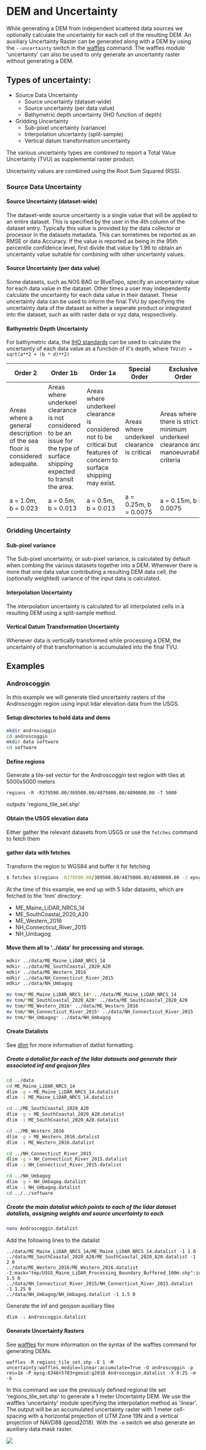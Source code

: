 # DEM and Uncertainty

While generating a DEM from independent scattered data sources we optionally calculate the uncertainty for each cell of the resulting DEM.
An auxiliary Uncertainty Raster can be generated along with a DEM by using the `--uncertainty` switch in the [waffles](/docs/waffles.md) command. The waffles module 'uncertainty' can also be used to only generate an uncertainty raster without generating a DEM.

## Types of uncertainty:

- Source Data Uncertainty
  - Source uncertainty (dataset-wide)
  - Source uncertainty (per data value)
  - Bathymetric depth uncertainty (IHO function of depth)
- Gridding Uncertainty
  - Sub-pixel uncertainty (variance)
  - Interpolation uncertainty (split-sample)
  - Vertical datum transformation uncertainty	

The various uncertainty types are combined to report a Total Value Uncertainty (TVU) as supplemental raster product.

Uncertainty values are combined using the Root Sum Squared (RSS).

### Source Data Uncertainty
#### Source Uncertainty (dataset-wide)

The dataset-wide source uncertainty is a single value that will be applied to an entire dataset. This is specified by the user in the 4th column of the dataset entry. Typically this value is provided by the data collector or processor in the datasets metadata. This can sometimes be reported as an RMSE or data Accuracy. If the value is reported as being in the 95th percentile confidence level, first divide that value by 1.96 to obtain an uncertainty value suitable for combining with other uncertainty values.

#### Source Uncertainty (per data value)

Some datasets, such as NOS BAG or BlueTopo, specify an uncertainty value for each data value in the dataset. Other times a user may independently calculate the uncertainty for each data value in their dataset. These uncertainty data can be used to inform the final TVU by specifying the uncertainty data of the dataset as either a seperate product or integrated into the dataset, such as with raster data or xyz data, respsectively.

#### Bathymetric Depth Uncertainty

For bathymetric data, the [IHO standards](https://iho.int/uploads/user/pubs/standards/s-44/S-44_Edition_6.1.0.pdf) can be used to calculate the uncertainty of each data value as a function of it's depth, where `TVU(d) = sqrt(a**2 + (b * d)**2)`

| **Order 2** | **Order 1b** | **Order 1a** | **Special Order** | **Exclusive Order** |
|-------------|--------------|--------------|-------------------|---------------------|
| Areas where a general description of the sea floor is considered adequate. | Areas where underkeel clearance is not considered to be an issue for the type of surface shipping expected to transit the area. | Areas where underkeel clearance is considered not to be critical but features of concern to surface shipping may exist. | Areas where underkeel clearance is critical | Areas where there is strict minimum underkeel clearance and manoeuvrability criteria |
| a = 1.0m, b = 0.023 | a = 0.5m, b = 0.013 | a = 0.5m, b = 0.013 | a = 0.25m, b = 0.0075 | a = 0.15m, b = 0.0075 |

### Gridding Uncertainty
#### Sub-pixel variance

The Sub-pixel uncertainty, or sub-pixel variance, is calculated by default when combing the various datasets together into a DEM. Whenever there is more that one data value contributing a resulting DEM data cell, the (optionally weighted) variance of the input data is calculated.

#### Interpolation Uncertainty

The interpolation uncertainty is calculated for all interpolated cells in a resulting DEM using a split-sample method.

#### Vertical Datum Transformation Uncertainty

Whenever data is vertically transformed while processing a DEM, the uncertainty of that transformation is accumulated into the final TVU.

## Examples

### Androscoggin

In this example we will generate tiled uncertainty rasters of the Androscoggin region using input lidar elevation data from the USGS.

#### Setup directories to hold data and dems

```bash
mkdir androscoggin
cd androscoggin
mkdir data software
cd software
```

#### Define regions

Generate a tile-set vector for the Androscoggin test region with tiles at 5000x5000 meters

```
regions -R -R379500.00/389500.00/4875000.00/4890000.00 -T 5000
```
outputs 'regions_tile_set.shp'

#### Obtain the USGS elevation data

Either gather the relevant datasets from USGS or use the ```fetches``` command to fetch them

#### gather data with fetches

Transform the region to WGS84 and buffer it for fetching

```bash
$ fetches $(regions -R379500.00/389500.00/4875000.00/4890000.00 -J epsg:6348 -P epsg:4326 -e -b 0.01) tnm:q=LPC
```

At the time of this example, we end up with 5 lidar datasets, which are fetched to the 'tnm' directory:

- ME_Maine_LiDAR_NRCS_14
- ME_SouthCoastal_2020_A20
- ME_Western_2016
- NH_Connecticut_River_2015
- NH_Umbagog

#### Move them all to '../data' for processing and storage.

```bash
mdkir ../data/ME_Maine_LiDAR_NRCS_14
mdkir ../data/ME_SouthCoastal_2020_A20
mdkir ../data/ME_Western_2016
mdkir ../data/NH_Connecticut_River_2015
mdkir ../data/NH_Umbagog

mv tnm/*ME_Maine_LiDAR_NRCS_14* ../data/ME_Maine_LiDAR_NRCS_14
mv tnm/*ME_SouthCoastal_2020_A20* ../data/ME_SouthCoastal_2020_A20
mv tnm/*ME_Western_2016* ../data/ME_Western_2016
mv tnm/*NH_Connecticut_River_2015* ../data/NH_Connecticut_River_2015
mv tnm/*NH_Umbagog* ../data/NH_Umbagog
```

#### Create Datalists

See [dlim](/docs/dlim.md) for more information of datlist formatting.

##### Create a datalist for each of the lidar datasets and generate their associated inf and geojson files

```bash
cd ../data
cd ME_Maine_LiDAR_NRCS_14
dlim -g > ME_Maine_LiDAR_NRCS_14.datalist
dlim -i ME_Maine_LiDAR_NRCS_14.datalist

cd ../ME_SouthCoastal_2020_A20
dlim -g > ME_SouthCoastal_2020_A20.datalist
dlim -i ME_SouthCoastal_2020_A20.datalist

cd ../ME_Western_2016
dlim -g > ME_Western_2016.datalist
dlim -i ME_Western_2016.datalist

cd ../NH_Connecticut_River_2015
dlim -g > NH_Connecticut_River_2015.datalist
dlim -i NH_Connecticut_River_2015.datalist

cd ../NH_Umbagog
dlim -g > NH_Umbagog.datalist
dlim -i NH_Umbagog.datalist
cd ../../software
```

##### Create the main datalist which points to each of the lidar dataset datalists, assigning weights and source uncertainty to each

```bash
nano Androscoggin.datalist
```

Add the following lines to the datalist
```
../data/ME_Maine_LiDAR_NRCS_14/ME_Maine_LiDAR_NRCS_14.datalist -1 1 0
../data/ME_SouthCoastal_2020_A20/ME_SouthCoastal_2020_A20.datalist -1 2 0
../data/ME_Western_2016/ME_Western_2016.datalist -1:mask="tmp/USGS_Maine_LiDAR_Processing_Boundary_Buffered_100m.shp":invert_mask=True 1.5 0
../data/NH_Connecticut_River_2015/NH_Connecticut_River_2015.datalist -1 1.25 0
../data/NH_Umbagog/NH_Umbagog.datalist -1 1.5 0
```

Generate the inf and geojson auxiliary files
```bash
dlim -i Androscoggin.datalist
```

#### Generate Uncertainty Rasters

See [waffles](/docs/waffles.md) for more information on the syntax of the waffles command for generating DEMs.

```waffles -R regions_tile_set.shp -E 1 -M uncertainty:waffles_module=linear:accumulate=True -O androscoggin -p res=1m -P epsg:6348+5703+geoid:g2018 Androscoggin.datalist -X 0:25 -m -k```

In this command we use the previously defined regional tile set 'regions_tile_set.shp' to generate a 1 meter Uncertainty DEM. We use the waffles 'uncertainty' module specifying the interpolation method as 'linear'. The output will be an accumulated uncertainty raster with 1 meter cell-spacing with a horizontal projection of UTM Zone 19N and a vertical projection of NAVD88 (geoid2018). With the `-m` switch we also generate an auxiliary data mask raster.

![](/media/androscoggin_unc.png)